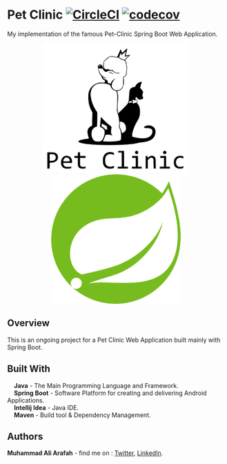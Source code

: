 
# Pet Clinic [![CircleCI](https://circleci.com/gh/ZaTribune/pet-clinic.svg?style=svg)](https://circleci.com/gh/ZaTribune/pet-clinic) [![codecov](https://codecov.io/gh/ZaTribune/pet-clinic/branch/master/graph/badge.svg?token=S76X98NXRM)](https://codecov.io/gh/ZaTribune/pet-clinic) 
My implementation of the famous Pet-Clinic Spring Boot Web Application.
<p align="center">
  <img src="pet-clinic-web/src/main/resources/static/resources/images/logo.svg" height="300"/>
  <img src="pet-clinic-web/src/main/resources/static/resources/images/spring.svg" height="300"/>
</p>

## Overview  
This is an ongoing project for a Pet Clinic Web Application built mainly with Spring Boot.
 
## Built With  
&nbsp;&nbsp;&nbsp;&nbsp;**Java** - The Main Programming Language and Framework.  
&nbsp;&nbsp;&nbsp;&nbsp;**Spring Boot** - Software Platform for creating and delivering Android Applications.   
&nbsp;&nbsp;&nbsp;&nbsp;**Intellij Idea** - Java IDE.  
&nbsp;&nbsp;&nbsp;&nbsp;**Maven** - Build tool & Dependency Management.  

## Authors  
   **Muhammad Ali Arafah** - find me on : [Twitter](https://twitter.com/ZaTribune), [LinkedIn](https://www.linkedin.com/in/zatribune).  
